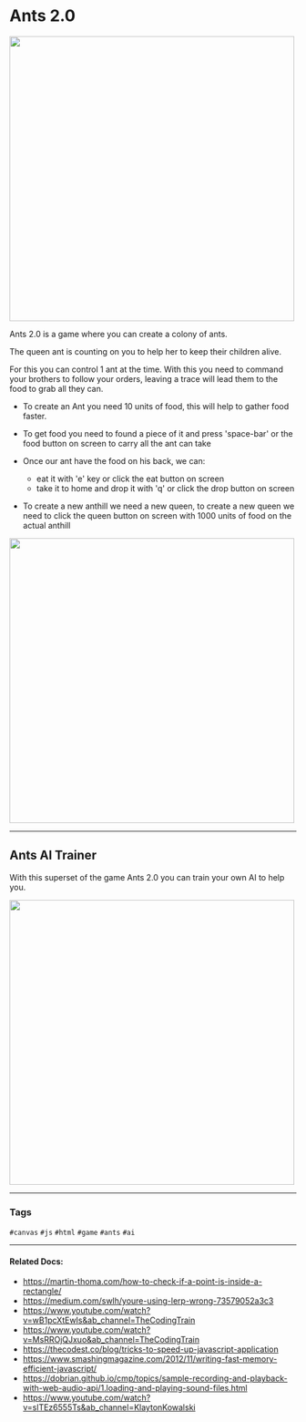 # Ants 2.0

<img src="https://user-images.githubusercontent.com/15793619/182758913-1cbafe2b-261c-4f07-8a9e-d17716bc2498.png" width="500" height="auto" />

Ants 2.0 is a game where you can create a colony of ants.

The queen ant is counting on you to help her to keep their children alive.

For this you can control 1 ant at the time.
With this you need to command your brothers to follow your orders,
leaving a trace will lead them to the food to grab all they can.

- To create an Ant you need 10 units of food, this will help to gather food faster.

- To get food you need to found a piece of it and press 'space-bar' or the food button on screen to carry all the ant can take

- Once our ant have the food on his back, we can:
  - eat it with 'e' key or click the eat button on screen
  - take it to home and drop it with 'q' or click the drop button on screen

- To create a new anthill we need a new queen, to create a new queen we need to click the queen button on screen with 1000 units of food on the actual anthill

<img src="https://user-images.githubusercontent.com/15793619/182758935-c32c511f-71cb-41ae-9550-c4389b53eb6d.png" width="500" height="auto" />

---

## Ants AI Trainer

With this superset of the game Ants 2.0 you can train your own AI to help you.

<img src="https://user-images.githubusercontent.com/15793619/182758846-7eb31c4c-b13e-4ad6-876a-5edb75876417.png" width="500" height="auto" />

---

### Tags
``#canvas``
``#js``
``#html``
``#game``
``#ants``
``#ai``

---

#### Related Docs:

- https://martin-thoma.com/how-to-check-if-a-point-is-inside-a-rectangle/
- https://medium.com/swlh/youre-using-lerp-wrong-73579052a3c3
- https://www.youtube.com/watch?v=wB1pcXtEwIs&ab_channel=TheCodingTrain
- https://www.youtube.com/watch?v=MsRROjQJxuo&ab_channel=TheCodingTrain
- https://thecodest.co/blog/tricks-to-speed-up-javascript-application
- https://www.smashingmagazine.com/2012/11/writing-fast-memory-efficient-javascript/
- https://dobrian.github.io/cmp/topics/sample-recording-and-playback-with-web-audio-api/1.loading-and-playing-sound-files.html
- https://www.youtube.com/watch?v=slTEz6555Ts&ab_channel=KlaytonKowalski